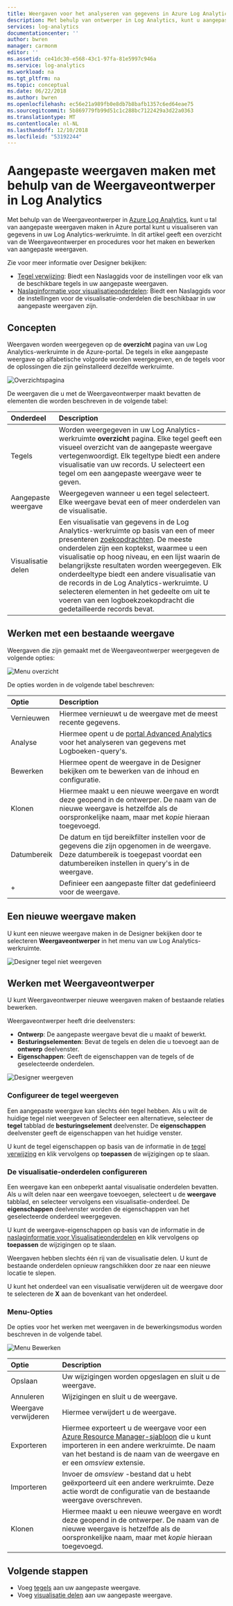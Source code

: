 ```yaml
---
title: Weergaven voor het analyseren van gegevens in Azure Log Analytics maken | Microsoft Docs
description: Met behulp van ontwerper in Log Analytics, kunt u aangepaste weergaven die worden weergegeven in de Azure-portal en bevatten een verscheidenheid aan visualisaties van zoekgegevens in de Log Analytics-werkruimte maken. In dit artikel bevat een overzicht van de Weergaveontwerper en biedt procedures voor het maken en bewerken van aangepaste weergaven.
services: log-analytics
documentationcenter: ''
author: bwren
manager: carmonm
editor: ''
ms.assetid: ce41dc30-e568-43c1-97fa-81e5997c946a
ms.service: log-analytics
ms.workload: na
ms.tgt_pltfrm: na
ms.topic: conceptual
ms.date: 06/22/2018
ms.author: bwren
ms.openlocfilehash: ec56e21a989fb0e8db7b8bafb1357c6ed64eae75
ms.sourcegitcommit: 5b869779fb99d51c1c288bc7122429a3d22a0363
ms.translationtype: MT
ms.contentlocale: nl-NL
ms.lasthandoff: 12/10/2018
ms.locfileid: "53192244"
---
```

# <a name="create-custom-views-by-using-view-designer-in-log-analytics"></a>Aangepaste weergaven maken met behulp van de Weergaveontwerper in Log Analytics
Met behulp van de Weergaveontwerper in [Azure Log Analytics](../../azure-monitor/log-query/log-query-overview.md), kunt u tal van aangepaste weergaven maken in Azure portal kunt u visualiseren van gegevens in uw Log Analytics-werkruimte. In dit artikel geeft een overzicht van de Weergaveontwerper en procedures voor het maken en bewerken van aangepaste weergaven.

Zie voor meer informatie over Designer bekijken:

* [Tegel verwijzing](view-designer-tiles.md): Biedt een Naslaggids voor de instellingen voor elk van de beschikbare tegels in uw aangepaste weergaven.
* [Naslaginformatie voor visualisatieonderdelen](view-designer-parts.md): Biedt een Naslaggids voor de instellingen voor de visualisatie-onderdelen die beschikbaar in uw aangepaste weergaven zijn.


## <a name="concepts"></a>Concepten
Weergaven worden weergegeven op de **overzicht** pagina van uw Log Analytics-werkruimte in de Azure-portal. De tegels in elke aangepaste weergave op alfabetische volgorde worden weergegeven, en de tegels voor de oplossingen die zijn geïnstalleerd dezelfde werkruimte.

![Overzichtspagina](media/view-designer/overview-page.png)

De weergaven die u met de Weergaveontwerper maakt bevatten de elementen die worden beschreven in de volgende tabel:

| Onderdeel | Description |
|:--- |:--- |
| Tegels | Worden weergegeven in uw Log Analytics-werkruimte **overzicht** pagina. Elke tegel geeft een visueel overzicht van de aangepaste weergave vertegenwoordigt. Elk tegeltype biedt een andere visualisatie van uw records. U selecteert een tegel om een aangepaste weergave weer te geven. |
| Aangepaste weergave | Weergegeven wanneer u een tegel selecteert. Elke weergave bevat een of meer onderdelen van de visualisatie. |
| Visualisatie delen | Een visualisatie van gegevens in de Log Analytics-werkruimte op basis van een of meer presenteren [zoekopdrachten](../../azure-monitor/log-query/log-query-overview.md). De meeste onderdelen zijn een koptekst, waarmee u een visualisatie op hoog niveau, en een lijst waarin de belangrijkste resultaten worden weergegeven. Elk onderdeeltype biedt een andere visualisatie van de records in de Log Analytics-werkruimte. U selecteren elementen in het gedeelte om uit te voeren van een logboekzoekopdracht die gedetailleerde records bevat. |


## <a name="work-with-an-existing-view"></a>Werken met een bestaande weergave
Weergaven die zijn gemaakt met de Weergaveontwerper weergegeven de volgende opties:

![Menu overzicht](media/view-designer/overview-menu.png)

De opties worden in de volgende tabel beschreven:

| Optie | Description |
|:--|:--|
| Vernieuwen   | Hiermee vernieuwt u de weergave met de meest recente gegevens. | 
| Analyse | Hiermee opent u de [portal Advanced Analytics](../../azure-monitor/log-query/portals.md) voor het analyseren van gegevens met Logboeken-query's. |
| Bewerken       | Hiermee opent de weergave in de Designer bekijken om te bewerken van de inhoud en configuratie.  |
| Klonen      | Hiermee maakt u een nieuwe weergave en wordt deze geopend in de ontwerper. De naam van de nieuwe weergave is hetzelfde als de oorspronkelijke naam, maar met *kopie* hieraan toegevoegd. |
| Datumbereik | De datum en tijd bereikfilter instellen voor de gegevens die zijn opgenomen in de weergave. Deze datumbereik is toegepast voordat een datumbereiken instellen in query's in de weergave.  |
| +          | Definieer een aangepaste filter dat gedefinieerd voor de weergave. |


## <a name="create-a-new-view"></a>Een nieuwe weergave maken
U kunt een nieuwe weergave maken in de Designer bekijken door te selecteren **Weergaveontwerper** in het menu van uw Log Analytics-werkruimte.

![Designer tegel niet weergeven](media/view-designer/view-designer-tile.png)


## <a name="work-with-view-designer"></a>Werken met Weergaveontwerper
U kunt Weergaveontwerper nieuwe weergaven maken of bestaande relaties bewerken. 

Weergaveontwerper heeft drie deelvensters: 
* **Ontwerp**: De aangepaste weergave bevat die u maakt of bewerkt. 
* **Besturingselementen**: Bevat de tegels en delen die u toevoegt aan de **ontwerp** deelvenster. 
* **Eigenschappen**: Geeft de eigenschappen van de tegels of de geselecteerde onderdelen.

![Designer weergeven](media/view-designer/view-designer-screenshot.png)

### <a name="configure-the-view-tile"></a>Configureer de tegel weergeven
Een aangepaste weergave kan slechts één tegel hebben. Als u wilt de huidige tegel niet weergeven of Selecteer een alternatieve, selecteer de **tegel** tabblad de **besturingselement** deelvenster. De **eigenschappen** deelvenster geeft de eigenschappen van het huidige venster. 

U kunt de tegel eigenschappen op basis van de informatie in de [tegel verwijzing](view-designer-tiles.md) en klik vervolgens op **toepassen** de wijzigingen op te slaan.

### <a name="configure-the-visualization-parts"></a>De visualisatie-onderdelen configureren
Een weergave kan een onbeperkt aantal visualisatie onderdelen bevatten. Als u wilt delen naar een weergave toevoegen, selecteert u de **weergave** tabblad, en selecteer vervolgens een visualisatie-onderdeel. De **eigenschappen** deelvenster worden de eigenschappen van het geselecteerde onderdeel weergegeven. 

U kunt de weergave-eigenschappen op basis van de informatie in de [naslaginformatie voor Visualisatieonderdelen](view-designer-parts.md) en klik vervolgens op **toepassen** de wijzigingen op te slaan.

Weergaven hebben slechts één rij van de visualisatie delen. U kunt de bestaande onderdelen opnieuw rangschikken door ze naar een nieuwe locatie te slepen.

U kunt het onderdeel van een visualisatie verwijderen uit de weergave door te selecteren de **X** aan de bovenkant van het onderdeel.


### <a name="menu-options"></a>Menu-Opties
De opties voor het werken met weergaven in de bewerkingsmodus worden beschreven in de volgende tabel.

![Menu Bewerken](media/view-designer/edit-menu.png)

| Optie | Description |
|:--|:--|
| Opslaan        | Uw wijzigingen worden opgeslagen en sluit u de weergave. |
| Annuleren      | Wijzigingen en sluit u de weergave. |
| Weergave verwijderen | Hiermee verwijdert u de weergave. |
| Exporteren      | Hiermee exporteert u de weergave voor een [Azure Resource Manager-sjabloon](../../azure-resource-manager/resource-group-authoring-templates.md) die u kunt importeren in een andere werkruimte. De naam van het bestand is de naam van de weergave en er een *omsview* extensie. |
| Importeren      | Invoer de *omsview* -bestand dat u hebt geëxporteerd uit een andere werkruimte. Deze actie wordt de configuratie van de bestaande weergave overschreven. |
| Klonen       | Hiermee maakt u een nieuwe weergave en wordt deze geopend in de ontwerper. De naam van de nieuwe weergave is hetzelfde als de oorspronkelijke naam, maar met *kopie* hieraan toegevoegd. |

## <a name="next-steps"></a>Volgende stappen
* Voeg [tegels](view-designer-tiles.md) aan uw aangepaste weergave.
* Voeg [visualisatie delen](view-designer-parts.md) aan uw aangepaste weergave.
